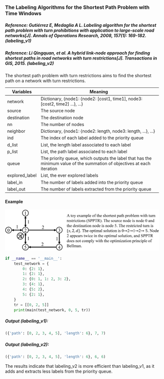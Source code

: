 ### The Labeling Algorithms for the Shortest Path Problem with Time Windows

##### Reference: Gutiérrez E, Medaglia A L. Labeling algorithm for the shortest path problem with turn prohibitions with application to large-scale road networks[J]. Annals of Operations Research, 2008, 157(1): 169-182. (labeling_v1)

##### Reference: Li Qingquan, et al. A hybrid link-node approach for finding shortest paths in road networks with turn restrictions[J]. Transactions in GIS, 2015. (labeling_v2)

The shortest path problem with turn restrictions aims to find the shortest path on a network with turn restrictions.

| Variables      | Meaning                                                      |
| -------------- | ------------------------------------------------------------ |
| network        | Dictionary, {node1: {node2: [cost1, time1], node3: [cost2, time2] ...}, ...} |
| source         | The source node                                              |
| destination    | The destination node                                         |
| nn             | The number of nodes                                          |
| neighbor       | Dictionary, {node1: {node2: length, node3: length, ...}, ...} |
| ind            | The index of each label added to the priority queue          |
| d_list         | List, the length label associated to each label              |
| p_list         | List, the path label associated to each label                |
| queue          | The priority queue, which outputs the label that has the minimum value of the summation of objectives at each iteration |
| explored_label | List, the ever explored labels                               |
| label_in       | The number of labels added into the priority queue           |
| label_out      | The number of labels extracted from the priority queue       |

#### Example

![image](https://github.com/Xavier-MaYiMing/The-labeling-algorithms-for-the-shortest-path-problem-with-turn-restrictions/blob/main/SPPTR%20example.png)

```python
if __name__ == '__main__':
    test_network = {
        0: {2: 1},
        1: {2: 1},
        2: {0: 1, 1: 2, 3: 2},
        3: {4: 1},
        4: {5: 2},
        5: {2: 1},
    }
    tr = [[0, 2, 5]]
    print(main(test_network, 0, 5, tr))
```

##### Output (labeling_v1):

```python
({'path': [0, 2, 3, 4, 5], 'length': 6}, 7, 7)
```

##### Output (labeling_v2):

```python
({'path': [0, 2, 3, 4, 5], 'length': 6}, 6, 6)
```

The results indicate that labeling_v2 is more efficient than labeling_v1, as it adds and extracts less labels from the priority queue.

